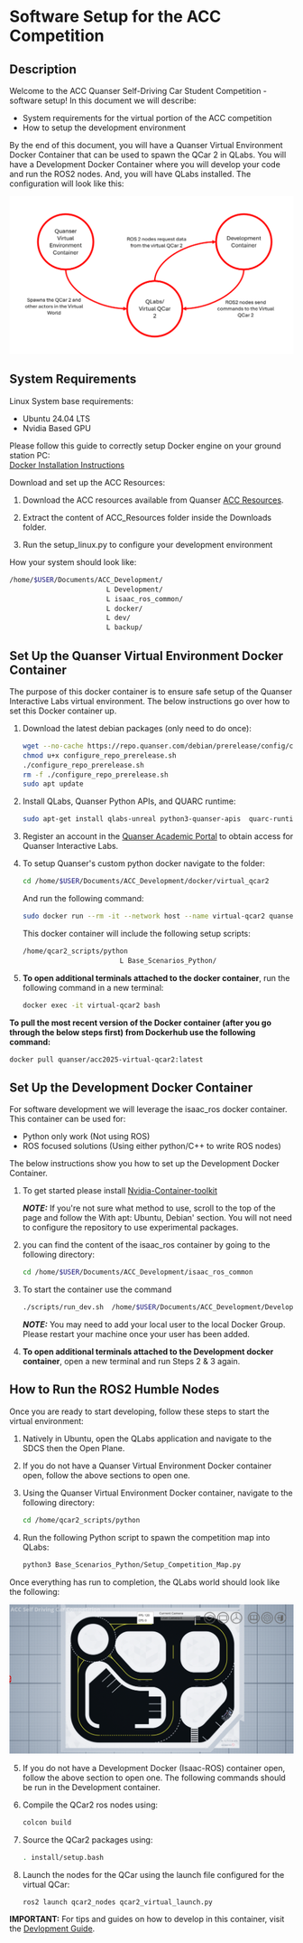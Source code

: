 # Software Setup for the ACC Competition

## Description

Welcome to the ACC Quanser Self-Driving Car Student Competition - software setup!
In this document we will describe:

- System requirements for the virtual portion of the ACC competition
- How to setup the development environment

By the end of this document, you will have a Quanser Virtual Environment Docker Container that can be used to spawn the QCar 2 in QLabs. You will have a Development Docker Container where you will develop your code and run the ROS2 nodes. And, you will have QLabs installed. The configuration will look like this:

![QLabsDevelopmentVennDiagram](https://github.com/quanser/ACC-Competition-2025/blob/main/Software_Guides/Pictures/DevelopmentVennDiagram.png)

## System Requirements

Linux System base requirements:

- Ubuntu 24.04 LTS
- Nvidia Based GPU

Please follow this guide to correctly setup Docker engine on your ground station PC: \
[Docker Installation Instructions](https://docs.docker.com/engine/install/ubuntu/)

Download and set up the ACC Resources:

1. Download the ACC resources available from Quanser [ACC Resources](https://quanserinc.box.com/s/g2690n3jwbhquwr8uqdz0b45m5wx945z).

2. Extract the content of ACC_Resources folder inside the Downloads folder.

3. Run the setup_linux.py to configure your development environment

How your system should look like:

``` bash
/home/$USER/Documents/ACC_Development/ 
                        L Development/
                        L isaac_ros_common/
                        L docker/
                        L dev/
                        L backup/
```

## Set Up the Quanser Virtual Environment Docker Container

The purpose of this docker container is to ensure safe setup of the Quanser Interactive Labs virtual environment. The below instructions go over how to set this Docker container up.

1. Download the latest debian packages (only need to do once):

    ``` bash
    wget --no-cache https://repo.quanser.com/debian/prerelease/config/configure_repo_prerelease.sh 
    chmod u+x configure_repo_prerelease.sh
    ./configure_repo_prerelease.sh 
    rm -f ./configure_repo_prerelease.sh 
    sudo apt update 
    ```

2. Install QLabs, Quanser Python APIs, and QUARC runtime:

    ```bash
    sudo apt-get install qlabs-unreal python3-quanser-apis  quarc-runtime
    ```

3. Register an account in the [Quanser Academic Portal](https://portal.quanser.com/Accounts/Register) to obtain access for Quanser Interactive Labs.

4. To setup Quanser's custom python docker navigate to the folder:

    ```bash
    cd /home/$USER/Documents/ACC_Development/docker/virtual_qcar2
    ```

    And run the following command:

    ```bash
    sudo docker run --rm -it --network host --name virtual-qcar2 quanser/acc2025-virtual-qcar2 bash
    ```

    This docker container will include the following setup scripts:

    ```bash
    /home/qcar2_scripts/python 
                            L Base_Scenarios_Python/
    ```

5. **To open additional terminals attached to the docker container**, run the following command in a new terminal:

    ```bash
    docker exec -it virtual-qcar2 bash
    ```

**To pull the most recent version of the Docker container (after you go through the below steps first) from Dockerhub use the following command:**

```bash
docker pull quanser/acc2025-virtual-qcar2:latest
```

## Set Up the Development Docker Container

For software development we will leverage the isaac_ros docker container. This container can be used for:

- Python only work (Not using ROS)
- ROS focused solutions (Using either python/C++ to write ROS nodes)

The below instructions show you how to set up the Development Docker Container.

1. To get started please install [Nvidia-Container-toolkit](https://docs.nvidia.com/datacenter/cloud-native/container-toolkit/latest/install-guide.html#configuring-docker)

    **_NOTE:_**  If you're not sure what method to use, scroll to the top of the page and follow the With apt: Ubuntu, Debian' section. You will not need to configure the repository to use experimental packages.

2. you can find the content of the isaac_ros container by going to the following directory:

    ```bash
    cd /home/$USER/Documents/ACC_Development/isaac_ros_common
    ```

3. To start the container use the command

    ```bash
    ./scripts/run_dev.sh  /home/$USER/Documents/ACC_Development/Development
    ```

    **_NOTE:_**  You may need to add your local user to the local Docker Group. Please restart your machine once your user has been added.

4. **To open additional terminals attached to the Development docker container**, open a new terminal and run Steps 2 & 3 again.

## How to Run the ROS2 Humble Nodes

Once you are ready to start developing, follow these steps to start the virtual environment:

1. Natively in Ubuntu, open the QLabs application and navigate to the SDCS then the Open Plane.

2. If you do not have a Quanser Virtual Environment Docker container open, follow the above sections to open one.

3. Using the Quanser Virtual Environment Docker container, navigate to the following directory:

    ```bash
    cd /home/qcar2_scripts/python
    ```

4. Run the following Python script to spawn the competition map into QLabs:

    ```bash
    python3 Base_Scenarios_Python/Setup_Competition_Map.py
    ```

Once everything has run to completion, the QLabs world should look like the following:

![QLabs after running Setup_Competition_Map.py](https://github.com/quanser/ACC-Competition-2025/blob/main/Software_Guides/Pictures/HowToStart.png)

5. If you do not have a Development Docker (Isaac-ROS) container open, follow the above section to open one. The following commands should be run in the Development container.

6. Compile the QCar2 ros nodes using:

    ```bash
    colcon build
    ```

6. Source the QCar2 packages using:

    ```bash
    . install/setup.bash
    ```

7. Launch the nodes for the QCar using the launch file configured for the virtual QCar:

    ```bash
    ros2 launch qcar2_nodes qcar2_virtual_launch.py
    ```

**IMPORTANT:** For tips and guides on how to develop in this container, visit the [Devlopment Guide](https://github.com/quanser/ACC-Competition-2025/blob/main/Software_Guides/Development%20Guide.md).
